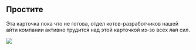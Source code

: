 ## Простите

Эта карточка пока что не готова, отдел котов-разработчиков нашей айти компании активно трудится над этой карточкой из-зо всех <s>лап</s> сил.

![](https://media3.giphy.com/media/VbnUQpnihPSIgIXuZv/200w.gif?cid=82a1493bdq8lzmtt28gpzyafhr7brcaeturypbjc194zuh2y&rid=200w.gif&ct=g)

